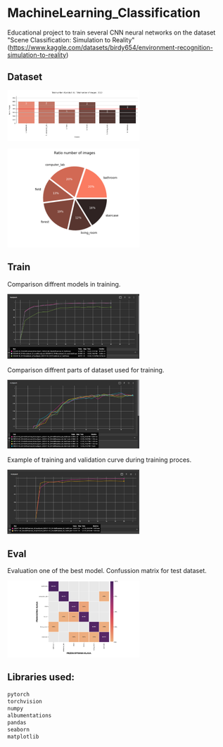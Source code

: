 # MachineLearning_Classification

Educational project to train several CNN neural networks on the dataset "Scene Classification: Simulation to Reality" 
(https://www.kaggle.com/datasets/birdy654/environment-recognition-simulation-to-reality)


## Dataset

<img
  src="/data/dataset_class_counts.png"
  alt="pic1"
  title="class counts"
  style="display: inline-block; margin: 0 auto; max-width: 300px">
  
<img
  src="/data/dataset_ratio_counts.png"
  alt="pic2"
  title="ratio counts"
  style="display: inline-block; margin: 0 auto; max-width: 300px">


## Train

Comparison diffrent models in training.

<img
  src="/train_task/tensorboard_results/example_different_networks.jpg"
  alt="pic3"
  title="CNN train curves"
  style="display: inline-block; margin: 0 auto; max-width: 300px">

Comparison diffrent parts of dataset used for training.

<img
  src="/train_task/tensorboard_results/example_cross_validation.jpg"
  alt="pic4"
  title="cross validation"
  style="display: inline-block; margin: 0 auto; max-width: 300px">
  
 Example of training and validation curve during training proces.
  
<img
  src="/train_task/tensorboard_results/example_train_valid_curves.jpg"
  alt="pic5"
  title="train valid curves"
  style="display: inline-block; margin: 0 auto; max-width: 300px">


## Eval

Evaluation one of the best model. Confussion matrix for test dataset.

<img
  src="/eval/results/conf_matrix.png"
  alt="pic6"
  title="Conf matrix"
  style="display: inline-block; margin: 0 auto; max-width: 300px">


## Libraries used:
```
pytorch
torchvision
numpy
albumentations
pandas
seaborn
matplotlib
```
